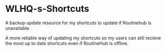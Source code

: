 # WLHQ-s-Shortcuts
A backup update resource for my shortcuts to update if Routinehub is unavailable.

A more reliable way of updating my shortcuts so my users can still recieve the most up to date shortcuts even if RoutineHub is offline.
